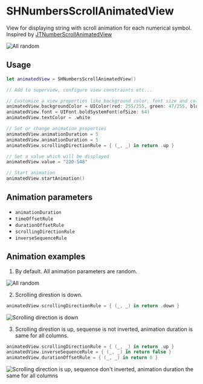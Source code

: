 # SHNumbersScrollAnimatedView
View for displaying string with scroll animation for each numerical symbol. Inspired by [JTNumberScrollAnimatedView](https://github.com/jonathantribouharet/JTNumberScrollAnimatedView)

![All random](https://user-images.githubusercontent.com/25868364/44025841-e314b52a-9ef9-11e8-98e1-fa3dd7ec95a3.gif)



Usage
---
```swift
let animatedView = SHNumbersScrollAnimatedView()

// Add to superview, configure view constraints etc...

// Customize a view properties like background color, font size and color
animatedView.backgroundColor = UIColor(red: 255/255, green: 47/255, blue: 146/255, alpha: 1)
animatedView.font = UIFont.boldSystemFont(ofSize: 64)
animatedView.textColor = .white

// Set or change animation properties
animatedView.animationDuration = 5
animatedView.animationDuration = 5
animatedView.scrollingDirectionRule = { (_, _) in return .up }

// Set a value which will be displayed
animatedView.value = "220-548"

// Start animation
animatedView.startAnimation()
```

Animation parameters
---
- `animationDuration`
- `timeOffsetRule`
- `durationOffsetRule`
- `scrollingDirectionRule`
- `inverseSequenceRule`

Animation examples
---
1. By default. All animation parameters are random.

![All random](https://user-images.githubusercontent.com/25868364/44025841-e314b52a-9ef9-11e8-98e1-fa3dd7ec95a3.gif)

2. Scrolling direstion is down.
```swift
animatedView.scrollingDirectionRule = { (_, _) in return .down }
```
![Scrolling direction is down](https://user-images.githubusercontent.com/25868364/44022666-ec7c5dce-9ef0-11e8-86ec-a4f8c4dde949.gif)

3. Scrolling direstion is up, sequense is not inverted, animation duration is same for all columns.
```swift
animatedView.scrollingDirectionRule = { (_, _) in return .up }
animatedView.inverseSequenceRule = { (_, _) in return false }
animatedView.durationOffsetRule = { (_, _) in return 0 }
```
![Scrolling direction is up, sequence don't inverted,  animation duration the same for all columns](https://user-images.githubusercontent.com/25868364/44022675-f3c6981a-9ef0-11e8-8dd0-4b87f429659c.gif)
